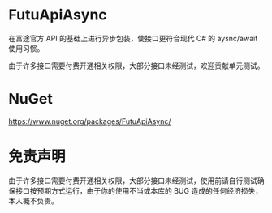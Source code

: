 # FutuApiAsync 
在富途官方 API 的基础上进行异步包装，使接口更符合现代 C# 的 aysnc/await 使用习惯。

由于许多接口需要付费开通相关权限，大部分接口未经测试，欢迎贡献单元测试。

# NuGet
https://www.nuget.org/packages/FutuApiAsync/

# 免责声明
由于许多接口需要付费开通相关权限，大部分接口未经测试，使用前请自行测试确保接口按预期方式运行，由于你的使用不当或本库的 BUG 造成的任何经济损失，本人概不负责。
